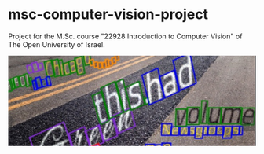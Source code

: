 # msc-computer-vision-project
Project for the M.Sc. course "22928 Introduction to Computer Vision" of The Open University of Israel.

<p align="center"> <img src="report-document/images/bounding_boxes2.png"/> </p>
